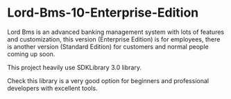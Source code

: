 # Lord-Bms-10-Enterprise-Edition
Lord Bms is an advanced banking management system with lots of features and customization, this version (Enterprise Edition) is for employees, there is another version (Standard Edition) for customers and normal people coming up soon.

This project heavily use SDKLibrary 3.0 library.

Check this library is a very good option for beginners and professional developers with excellent tools.

